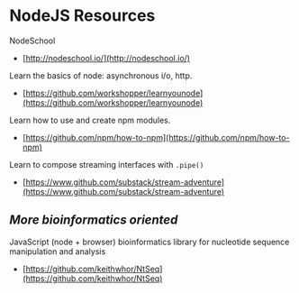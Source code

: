 # NodeJS Resources

NodeSchool
* [http://nodeschool.io/](http://nodeschool.io/)

Learn the basics of node: asynchronous i/o, http.
* [https://github.com/workshopper/learnyounode](https://github.com/workshopper/learnyounode)

Learn how to use and create npm modules.
* [https://github.com/npm/how-to-npm](https://github.com/npm/how-to-npm)

Learn to compose streaming interfaces with `.pipe()`
* [https://www.github.com/substack/stream-adventure](https://www.github.com/substack/stream-adventure)

## *More bioinformatics oriented*
JavaScript (node + browser) bioinformatics library for nucleotide sequence manipulation and analysis
* [https://github.com/keithwhor/NtSeq](https://github.com/keithwhor/NtSeq)